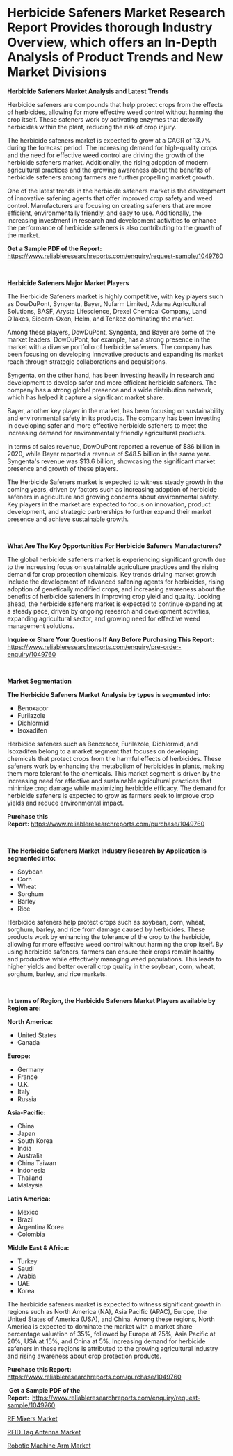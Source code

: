 <p><h1>Herbicide Safeners Market Research Report Provides thorough Industry Overview, which offers an In-Depth Analysis of Product Trends and New Market Divisions</h1></p><p><strong>Herbicide Safeners Market Analysis and Latest Trends</strong></p>
<p><p>Herbicide safeners are compounds that help protect crops from the effects of herbicides, allowing for more effective weed control without harming the crop itself. These safeners work by activating enzymes that detoxify herbicides within the plant, reducing the risk of crop injury.</p><p>The herbicide safeners market is expected to grow at a CAGR of 13.7% during the forecast period. The increasing demand for high-quality crops and the need for effective weed control are driving the growth of the herbicide safeners market. Additionally, the rising adoption of modern agricultural practices and the growing awareness about the benefits of herbicide safeners among farmers are further propelling market growth.</p><p>One of the latest trends in the herbicide safeners market is the development of innovative safening agents that offer improved crop safety and weed control. Manufacturers are focusing on creating safeners that are more efficient, environmentally friendly, and easy to use. Additionally, the increasing investment in research and development activities to enhance the performance of herbicide safeners is also contributing to the growth of the market.</p></p>
<p><strong>Get a Sample PDF of the Report:&nbsp;</strong> <a href="https://www.reliableresearchreports.com/enquiry/request-sample/1049760">https://www.reliableresearchreports.com/enquiry/request-sample/1049760</a></p>
<p>&nbsp;</p>
<p><strong>Herbicide Safeners Major Market Players</strong></p>
<p><p>The Herbicide Safeners market is highly competitive, with key players such as DowDuPont, Syngenta, Bayer, Nufarm Limited, Adama Agricultural Solutions, BASF, Arysta Lifescience, Drexel Chemical Company, Land O’lakes, Sipcam-Oxon, Helm, and Tenkoz dominating the market.</p><p>Among these players, DowDuPont, Syngenta, and Bayer are some of the market leaders. DowDuPont, for example, has a strong presence in the market with a diverse portfolio of herbicide safeners. The company has been focusing on developing innovative products and expanding its market reach through strategic collaborations and acquisitions.</p><p>Syngenta, on the other hand, has been investing heavily in research and development to develop safer and more efficient herbicide safeners. The company has a strong global presence and a wide distribution network, which has helped it capture a significant market share.</p><p>Bayer, another key player in the market, has been focusing on sustainability and environmental safety in its products. The company has been investing in developing safer and more effective herbicide safeners to meet the increasing demand for environmentally friendly agricultural products.</p><p>In terms of sales revenue, DowDuPont reported a revenue of $86 billion in 2020, while Bayer reported a revenue of $48.5 billion in the same year. Syngenta's revenue was $13.6 billion, showcasing the significant market presence and growth of these players.</p><p>The Herbicide Safeners market is expected to witness steady growth in the coming years, driven by factors such as increasing adoption of herbicide safeners in agriculture and growing concerns about environmental safety. Key players in the market are expected to focus on innovation, product development, and strategic partnerships to further expand their market presence and achieve sustainable growth.</p></p>
<p>&nbsp;</p>
<p><strong>What Are The Key Opportunities For Herbicide Safeners Manufacturers?</strong></p>
<p><p>The global herbicide safeners market is experiencing significant growth due to the increasing focus on sustainable agriculture practices and the rising demand for crop protection chemicals. Key trends driving market growth include the development of advanced safening agents for herbicides, rising adoption of genetically modified crops, and increasing awareness about the benefits of herbicide safeners in improving crop yield and quality. Looking ahead, the herbicide safeners market is expected to continue expanding at a steady pace, driven by ongoing research and development activities, expanding agricultural sector, and growing need for effective weed management solutions.</p></p>
<p><strong>Inquire or Share Your Questions If Any Before Purchasing This Report:</strong> <a href="https://www.reliableresearchreports.com/enquiry/pre-order-enquiry/1049760">https://www.reliableresearchreports.com/enquiry/pre-order-enquiry/1049760</a></p>
<p>&nbsp;</p>
<p><strong>Market Segmentation</strong></p>
<p><strong>The Herbicide Safeners Market Analysis by types is segmented into:</strong></p>
<p><ul><li>Benoxacor</li><li>Furilazole</li><li>Dichlormid</li><li>Isoxadifen</li></ul></p>
<p><p>Herbicide safeners such as Benoxacor, Furilazole, Dichlormid, and Isoxadifen belong to a market segment that focuses on developing chemicals that protect crops from the harmful effects of herbicides. These safeners work by enhancing the metabolism of herbicides in plants, making them more tolerant to the chemicals. This market segment is driven by the increasing need for effective and sustainable agricultural practices that minimize crop damage while maximizing herbicide efficacy. The demand for herbicide safeners is expected to grow as farmers seek to improve crop yields and reduce environmental impact.</p></p>
<p><strong>Purchase this Report:&nbsp;</strong><a href="https://www.reliableresearchreports.com/purchase/1049760">https://www.reliableresearchreports.com/purchase/1049760</a></p>
<p>&nbsp;</p>
<p><strong>The Herbicide Safeners Market Industry Research by Application is segmented into:</strong></p>
<p><ul><li>Soybean</li><li>Corn</li><li>Wheat</li><li>Sorghum</li><li>Barley</li><li>Rice</li></ul></p>
<p><p>Herbicide safeners help protect crops such as soybean, corn, wheat, sorghum, barley, and rice from damage caused by herbicides. These products work by enhancing the tolerance of the crop to the herbicide, allowing for more effective weed control without harming the crop itself. By using herbicide safeners, farmers can ensure their crops remain healthy and productive while effectively managing weed populations. This leads to higher yields and better overall crop quality in the soybean, corn, wheat, sorghum, barley, and rice markets.</p></p>
<p>&nbsp;</p>
<p><strong>In terms of Region, the Herbicide Safeners Market Players available by Region are:</strong></p>
<p>
    <p> <strong> North America: </strong>
        <ul>
            <li>United States</li>
            <li>Canada</li>
        </ul>
        </p> 
    <p> <strong> Europe: </strong>
        <ul>
            <li>Germany</li>
            <li>France</li>
            <li>U.K.</li>
            <li>Italy</li>
            <li>Russia</li>
        </ul>
        </p> 
    <p> <strong> Asia-Pacific: </strong>
        <ul>
            <li>China</li>
            <li>Japan</li>
            <li>South Korea</li>
            <li>India</li>
            <li>Australia</li>
            <li>China Taiwan</li>
            <li>Indonesia</li>
            <li>Thailand</li>
            <li>Malaysia</li>
        </ul>
        </p> 
    <p> <strong> Latin America: </strong>
        <ul>
            <li>Mexico</li>
            <li>Brazil</li>
            <li>Argentina Korea</li>
            <li>Colombia</li>
        </ul>
        </p> 
    <p> <strong> Middle East & Africa: </strong>
        <ul>
            <li>Turkey</li>
            <li>Saudi</li>
            <li>Arabia</li>
            <li>UAE</li>
            <li>Korea</li>
        </ul>
    </p>
    </p>
<p><p>The herbicide safeners market is expected to witness significant growth in regions such as North America (NA), Asia Pacific (APAC), Europe, the United States of America (USA), and China. Among these regions, North America is expected to dominate the market with a market share percentage valuation of 35%, followed by Europe at 25%, Asia Pacific at 20%, USA at 15%, and China at 5%. Increasing demand for herbicide safeners in these regions is attributed to the growing agricultural industry and rising awareness about crop protection products.</p></p>
<p><strong>Purchase this Report: </strong><a href="https://www.reliableresearchreports.com/purchase/1049760">https://www.reliableresearchreports.com/purchase/1049760</a></p>
<p>&nbsp;<strong>Get a Sample PDF of the Report:&nbsp;&nbsp;</strong><a href="https://www.reliableresearchreports.com/enquiry/request-sample/1049760">https://www.reliableresearchreports.com/enquiry/request-sample/1049760</a></p>
<p><strong></strong></p>
<p><p><a href="https://view.publitas.com/reportprime-1/rf-mixers-market-size-evaluating-its-market-trends-growth-and-projections-2024-2031/">RF Mixers Market</a></p><p><a href="https://view.publitas.com/reportprime-1/rfid-tag-antenna-market-size-focuses-on-market-dynamics-in-depth-analysis-and-future-projections-of-its-market-forecasted-for-period-from-2024-to-2031/">RFID Tag Antenna Market</a></p><p><a href="https://view.publitas.com/reportprime-1/global-robotic-machine-arm-market-by-types-applications-and-major-players-with-regional-growth-rate-analysis-and-development-situation-from-2024-to-2031/">Robotic Machine Arm Market</a></p></p>